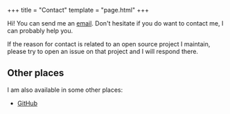 +++
title = "Contact"
template = "page.html"
+++

Hi! You can send me an [email]. Don't hesitate if you do want to contact me, I can probably help you.

If the reason for contact is related to an open source project I maintain, please try to open an issue on that project and I will respond there.

## Other places

I am also available in some other places:
- [GitHub]

[email]: mailto:mail@i509.me
[GitHub]: https://github.com/i509VCB
